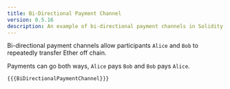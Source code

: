 ```yaml
---
title: Bi-Directional Payment Channel
version: 0.5.16
description: An example of bi-directional payment channels in Solidity
---
```


Bi-directional payment channels allow participants `Alice` and `Bob` to repeatedly transfer Ether off chain.

Payments can go both ways, `Alice` pays `Bob` and `Bob` pays `Alice`.

```solidity
{{{BiDirectionalPaymentChannel}}}
```
